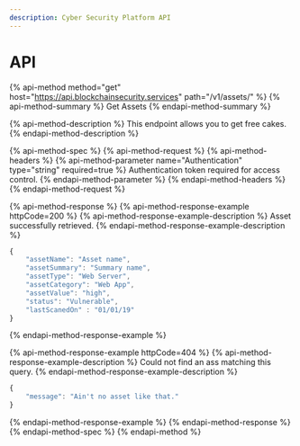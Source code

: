```yaml
---
description: Cyber Security Platform API
---
```


# API

{% api-method method="get" host="https://api.blockchainsecurity.services" path="/v1/assets/" %}
{% api-method-summary %}
Get Assets
{% endapi-method-summary %}

{% api-method-description %}
This endpoint allows you to get free cakes.
{% endapi-method-description %}

{% api-method-spec %}
{% api-method-request %}
{% api-method-headers %}
{% api-method-parameter name="Authentication" type="string" required=true %}
Authentication token required for access control.
{% endapi-method-parameter %}
{% endapi-method-headers %}
{% endapi-method-request %}

{% api-method-response %}
{% api-method-response-example httpCode=200 %}
{% api-method-response-example-description %}
Asset successfully retrieved.
{% endapi-method-response-example-description %}

```javascript
{
    "assetName": "Asset name",
    "assetSummary": "Summary name",
    "assetType": "Web Server",
    "assetCategory": "Web App",
    "assetValue": "high",
    "status": "Vulnerable",
    "lastScanedOn" : "01/01/19"
}
```
{% endapi-method-response-example %}

{% api-method-response-example httpCode=404 %}
{% api-method-response-example-description %}
Could not find an ass matching this query.
{% endapi-method-response-example-description %}

```javascript
{
    "message": "Ain't no asset like that."
}
```
{% endapi-method-response-example %}
{% endapi-method-response %}
{% endapi-method-spec %}
{% endapi-method %}



